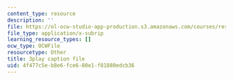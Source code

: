 ```yaml
---
content_type: resource
description: ''
file: https://ol-ocw-studio-app-production.s3.amazonaws.com/courses/res-18-009-learn-differential-equations-up-close-with-gilbert-strang-and-cleve-moler-fall-2015/4f477c5eb8e6fce680e1f81880edcb36_u_XsCvhzzbg.srt
file_type: application/x-subrip
learning_resource_types: []
ocw_type: OCWFile
resourcetype: Other
title: 3play caption file
uid: 4f477c5e-b8e6-fce6-80e1-f81880edcb36
---
```

